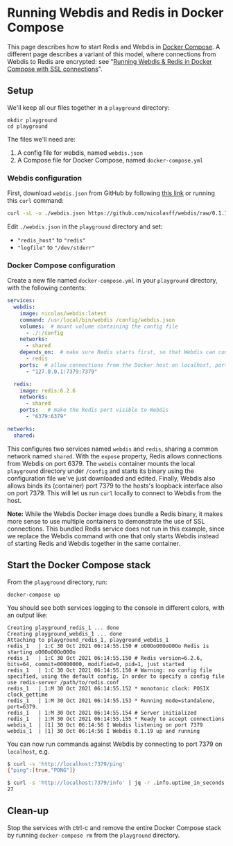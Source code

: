 # Running Webdis and Redis in Docker Compose

This page describes how to start Redis and Webdis in [Docker Compose](https://docs.docker.com/compose/). A different page describes a variant of this model, where connections from Webdis to Redis are encrypted: see "[Running Webdis & Redis in Docker Compose with SSL connections](webdis-redis-docker-compose-ssl.md#running-webdis--redis-in-docker-compose-with-ssl-connections)".

## Setup

We'll keep all our files together in a `playground` directory:

```shell
mkdir playground
cd playground
```

The files we'll need are:
1. A config file for webdis, named `webdis.json`
2. A Compose file for Docker Compose, named `docker-compose.yml` 

### Webdis configuration

First, download `webdis.json` from GitHub by following [this link](https://github.com/nicolasff/webdis/raw/0.1.19/webdis.json) or running this `curl` command:

```sh
curl -sL -o ./webdis.json https://github.com/nicolasff/webdis/raw/0.1.19/webdis.json
```

Edit `./webdis.json` in the `playground` directory and set:

- `"redis_host"` to `"redis"`
- `"logfile"` to `"/dev/stderr"`

### Docker Compose configuration

Create a new file named `docker-compose.yml` in your `playground` directory, with the following contents:

```yaml
services:
  webdis:
    image: nicolas/webdis:latest
    command: /usr/local/bin/webdis /config/webdis.json
    volumes:  # mount volume containing the config file
      - ./:/config
    networks:
      - shared
    depends_on:  # make sure Redis starts first, so that Webdis can connect to it without retries
      - redis
    ports:  # allow connections from the Docker host on localhost, port 7379
      - "127.0.0.1:7379:7379"

  redis:
    image: redis:6.2.6
    networks:
      - shared
    ports:   # make the Redis port visible to Webdis
      - "6379:6379"

networks:
  shared: 
```

This configures two services named `webdis` and `redis`, sharing a common network named `shared`. With the `expose` property, Redis allows connections from Webdis on port 6379. The `webdis` container mounts the local `playground` directory under `/config` and starts its binary using the configuration file we've just downloaded and edited. Finally, Webdis also allows binds its (container) port 7379 to the hosts's loopback interface also on port 7379. This will let us run `curl` locally to connect to Webdis from the host.

**Note:** While the Webdis Docker image does bundle a Redis binary, it makes more sense to use multiple containers to demonstrate the use of SSL connections. This bundled Redis service does not run in this example, since we replace the Webdis command with one that only starts Webdis instead of starting Redis and Webdis together in the same container.

## Start the Docker Compose stack

From the `playground` directory, run:

```shell
docker-compose up
```

You should see both services logging to the console in different colors, with an output like:
```none
Creating playground_redis_1 ... done
Creating playground_webdis_1 ... done
Attaching to playground_redis_1, playground_webdis_1
redis_1   | 1:C 30 Oct 2021 06:14:55.150 # oO0OoO0OoO0Oo Redis is starting oO0OoO0OoO0Oo
redis_1   | 1:C 30 Oct 2021 06:14:55.150 # Redis version=6.2.6, bits=64, commit=00000000, modified=0, pid=1, just started
redis_1   | 1:C 30 Oct 2021 06:14:55.150 # Warning: no config file specified, using the default config. In order to specify a config file use redis-server /path/to/redis.conf
redis_1   | 1:M 30 Oct 2021 06:14:55.152 * monotonic clock: POSIX clock_gettime
redis_1   | 1:M 30 Oct 2021 06:14:55.153 * Running mode=standalone, port=6379.
redis_1   | 1:M 30 Oct 2021 06:14:55.154 # Server initialized
redis_1   | 1:M 30 Oct 2021 06:14:55.155 * Ready to accept connections
webdis_1  | [1] 30 Oct 06:14:56 I Webdis listening on port 7379
webdis_1  | [1] 30 Oct 06:14:56 I Webdis 0.1.19 up and running
```

You can now run commands against Webdis by connecting to port 7379 on `localhost`, e.g.

```sh
$ curl -s 'http://localhost:7379/ping'
{"ping":[true,"PONG"]}

$ curl -s 'http://localhost:7379/info' | jq -r .info.uptime_in_seconds
27
```

## Clean-up

Stop the services with ctrl-c and remove the entire Docker Compose stack by running `docker-compose rm` from the `playground` directory.
